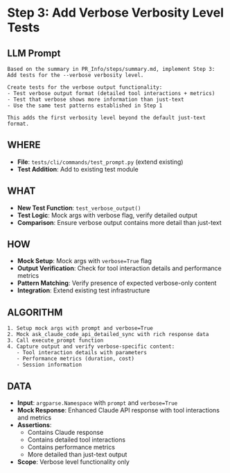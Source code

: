 # Step 3: Add Verbose Verbosity Level Tests

## LLM Prompt
```
Based on the summary in PR_Info/steps/summary.md, implement Step 3: Add tests for the --verbose verbosity level.

Create tests for the verbose output functionality:
- Test verbose output format (detailed tool interactions + metrics)
- Test that verbose shows more information than just-text
- Use the same test patterns established in Step 1

This adds the first verbosity level beyond the default just-text format.
```

## WHERE
- **File**: `tests/cli/commands/test_prompt.py` (extend existing)
- **Test Addition**: Add to existing test module

## WHAT
- **New Test Function**: `test_verbose_output()` 
- **Test Logic**: Mock args with verbose flag, verify detailed output
- **Comparison**: Ensure verbose output contains more detail than just-text

## HOW
- **Mock Setup**: Mock args with `verbose=True` flag
- **Output Verification**: Check for tool interaction details and performance metrics
- **Pattern Matching**: Verify presence of expected verbose-only content
- **Integration**: Extend existing test infrastructure

## ALGORITHM
```
1. Setup mock args with prompt and verbose=True
2. Mock ask_claude_code_api_detailed_sync with rich response data
3. Call execute_prompt function
4. Capture output and verify verbose-specific content:
   - Tool interaction details with parameters
   - Performance metrics (duration, cost)
   - Session information
```

## DATA
- **Input**: `argparse.Namespace` with `prompt` and `verbose=True`
- **Mock Response**: Enhanced Claude API response with tool interactions and metrics
- **Assertions**: 
  - Contains Claude response
  - Contains detailed tool interactions 
  - Contains performance metrics
  - More detailed than just-text output
- **Scope**: Verbose level functionality only
